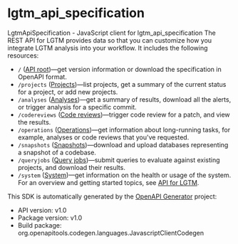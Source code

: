 # lgtm_api_specification

LgtmApiSpecification - JavaScript client for lgtm_api_specification
The REST API for LGTM provides data so that you can customize how you integrate LGTM analysis into your workflow. It includes the following resources:   
* `/` ([API root](https://lgtm.com/help/lgtm/api/api-v1#LGTM-API-specification-API-root))&mdash;get version information or download the specification in OpenAPI format.   
* `/projects` ([Projects](https://lgtm.com/help/lgtm/api/api-v1#LGTM-API-specification-Projects))&mdash;list projects, get a summary of the current status for a project, or add new projects.   
* `/analyses` ([Analyses](https://lgtm.com/help/lgtm/api/api-v1#LGTM-API-specification-Analyses))&mdash;get a summary of results, download all the alerts, or trigger analysis for a specific commit.   
* `/codereviews` ([Code reviews](https://lgtm.com/help/lgtm/api/api-v1#LGTM-API-specification-Code-reviews))&mdash;trigger code review for a patch, and view the results.   
* `/operations` ([Operations](https://lgtm.com/help/lgtm/api/api-v1#LGTM-API-specification-Operations))&mdash;get information about long-running tasks, for example, analyses or code reviews that you've requested.   
* `/snapshots` ([Snapshots](https://lgtm.com/help/lgtm/api/api-v1#LGTM-API-specification-Snapshots))&mdash;download and upload databases representing a snapshot of a codebase.   
* `/queryjobs` ([Query jobs](https://lgtm.com/help/lgtm/api/api-v1#LGTM-API-specification-Query-jobs))&mdash;submit queries to evaluate against existing projects, and download their results.   
* `/system` ([System](https://lgtm.com/help/lgtm/api/api-v1#LGTM-API-specification-System))&mdash;get information on the health or usage of the system.  For an overview and getting started topics, see [API for LGTM](https://lgtm.com/help/lgtm/api/api-for-lgtm). 

This SDK is automatically generated by the [OpenAPI Generator](https://openapi-generator.tech) project:

- API version: v1.0
- Package version: v1.0
- Build package: org.openapitools.codegen.languages.JavascriptClientCodegen

